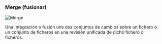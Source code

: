 ###  Merge (fusionar)

![Merge](https://cdn0.iconfinder.com/data/icons/typicons-2/24/flow-merge-128.png)

Una integración o fusión une dos conjuntos de cambios sobre un fichero o un conjunto de ficheros en una revisión unificada de dicho fichero o ficheros.